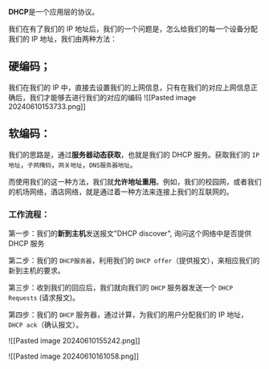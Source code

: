 **DHCP**是一个应用层的协议。

我们在有了我们的 IP 地址后，我们的一个问题是，怎么给我们的每一个设备分配我们的 IP 地址，我们由两种方法：
## 硬编码；
我们在我们的 IP 中，直接去设置我们的上网信息，只有在我们的对应上网信息正确后，我们才能够去进行我们的对应的编码
![[Pasted image 20240610153733.png]]

## 软编码：
我们的思路是，通过**服务器动态获取**，也就是我们的 DHCP 服务。获取我们的 `IP地址`，`子网掩码`，`网关地址`，`DNS服务器地址`。

而使用我们的这一种方法，我们就**允许地址重用**。例如，我们的校园网，或者我们的机场网络，酒店网络，就是通过着一种方法来连接上我们的互联网的。

### 工作流程：
第一步：我们的**新到主机**发送报文"DHCP discover", 询问这个网络中是否提供 DHCP 服务

第二步：我们的 `DHCP服务器`，利用我们的 `DHCP offer`（提供报文），来相应我们的新到主机的要求。

第三步：收到我们的回应后，我们就向我们的 `DHCP` 服务器发送一个 `DHCP Requests` (请求报文)。

第四步：我们的 `DHCP` 服务器，通过计算，为我们的用户分配我们的 IP 地址，`DHCP ack`（确认报文）。

![[Pasted image 20240610155242.png]]

![[Pasted image 20240610161058.png]]

